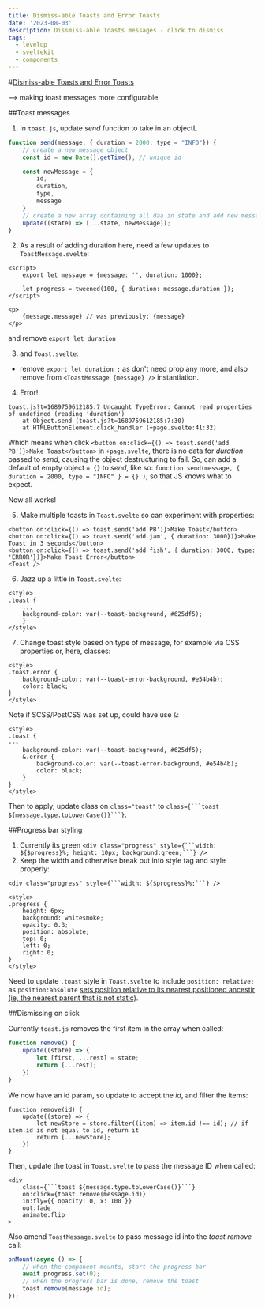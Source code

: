 ```yaml
---
title: Dismiss-able Toasts and Error Toasts
date: '2023-08-03'
description: Dissmiss-able Toasts messages - click to dismiss
tags:
  - levelup
  - sveltekit
  - components
---
```

#[Dismiss-able Toasts and Error Toasts](https://levelup.video/tutorials/building-svelte-components/dismiss-able-toasts-and-error-toasts)

--> making toast messages more configurable

##Toast messages

1. In ```toast.js```, update _send_ function to take in an objectL

```javascript
function send(message, { duration = 2000, type = "INFO"}) {
    // create a new message object
    const id = new Date().getTime(); // unique id

    const newMessage = {
        id,
        duration,
        type,
        message
    }
    // create a new array containing all daa in state and add new message
    update((state) => [...state, newMessage]);
}
```

2. As a result of adding duration here, need a few updates to ```ToastMessage.svelte```:

```
<script>
	export let message = {message: '', duration: 1000};

	let progress = tweened(100, { duration: message.duration });
</script>

<p>
	{message.message} // was previously: {message}
</p>
```
and remove ```export let duration```


3. and ```Toast.svelte```:

- remove ```export let duration ;``` as don't need prop any more, and also remove from ```<ToastMessage {message} />``` instantiation.

4. Error!

```error
toast.js?t=1689759612185:7 Uncaught TypeError: Cannot read properties of undefined (reading 'duration')
    at Object.send (toast.js?t=1689759612185:7:30)
    at HTMLButtonElement.click_handler (+page.svelte:41:32)
```

Which means when click ```<button on:click={() => toast.send('add PB')}>Make Toast</button>``` in ```+page.svelte```, there is no data for _duration_ passed to _send_, causing the object destructuring to fail. So, can add a default of empty object ```= {}``` to _send_, like so: ```function send(message, { duration = 2000, type = "INFO" } = {} )```, so that JS knows what to expect.

Now all works!

5. Make multiple toasts in ```Toast.svelte``` so can experiment with properties:

```
<button on:click={() => toast.send('add PB')}>Make Toast</button>
<button on:click={() => toast.send('add jam', { duration: 3000})}>Make Toast in 3 seconds</button>
<button on:click={() => toast.send('add fish', { duration: 3000, type: 'ERROR'})}>Make Toast Error</button>
<Toast />
```

6. Jazz up a little in ```Toast.svelte```:

```
<style>
.toast {
	...
	background-color: var(--toast-background, #625df5);
	}
</style>
```

7. Change toast style based on type of message, for example via CSS properties or, here, classes:

```
<style>
.toast.error {
	background-color: var(--toast-error-background, #e54b4b);
	color: black;
}
</style>
```

Note if SCSS/PostCSS was set up, could have use ```&```:

```
<style>
.toast {
---
	background-color: var(--toast-background, #625df5);
	&.error {
		background-color: var(--toast-error-background, #e54b4b);
		color: black;
	}
}
</style>
```

Then to apply, update class on ```class="toast"``` to ``````class={```toast ${message.type.toLowerCase()}```}``````.


##Progress bar styling
1. Currently its green ``````<div class="progress" style={```width: ${$progress}%; height: 10px; background:green;```} />``````
2. Keep the width and otherwise break out into style tag and style properly:

```
<div class="progress" style={```width: ${$progress}%;```} />

<style>
.progress {
	height: 6px;
	background: whitesmoke;
	opacity: 0.3;
	position: absolute;
	top: 0;
	left: 0;
	right: 0;
}
</style>
```

Need to update ```.toast``` style in ```Toast.svelte``` to include ```position: relative;``` as ```position:absolute``` [sets position relative to its nearest positioned ancestir (ie, the nearest parent that is not static)](https://developer.mozilla.org/en-US/docs/Web/CSS/position).

##Dismissing on click

Currently ```toast.js``` removes the first item in the array when called:

```javascript
function remove() {
    update((state) => {
        let [first, ...rest] = state;
        return [...rest];
    })
}
```

We now have an id param, so update to accept the _id_, and filter the items:

```
function remove(id) {
    update((store) => {
        let newStore = store.filter((item) => item.id !== id); // if item.id is not equal to id, return it
        return [...newStore];
    })
}
```

Then, update the toast in ```Toast.svelte``` to pass the message ID when called:

```
<div
	class={```toast ${message.type.toLowerCase()}```}
	on:click={toast.remove(message.id)}
	in:fly={{ opacity: 0, x: 100 }}
	out:fade
	animate:flip
>
```

Also amend ```ToastMessage.svelte``` to pass message id into the _toast.remove_ call:

```javascript
onMount(async () => {
	// when the component mounts, start the progress bar
	await progress.set(0);
	// when the progress bar is done, remove the toast
	toast.remove(message.id);
});
```
